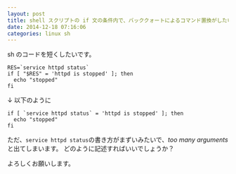 ```yaml
---
layout: post
title: shell スクリプトの if 文の条件内で、バッククォートによるコマンド置換がしたい
date: 2014-12-18 07:16:06
categories: linux sh
---
```

<p>sh のコードを短くしたいです。  </p>

<pre><code>RES=`service httpd status`
if [ "$RES" = 'httpd is stopped' ]; then
  echo "stopped"
fi
</code></pre>

<p>↓ 以下のように</p>

<pre><code>if [ `service httpd status` = 'httpd is stopped' ]; then
  echo "stopped"
fi
</code></pre>

<p>ただ、<code>service httpd status</code>の書き方がまずいみたいで、<em>too many arguments</em>
と出てしまいます。
どのように記述すればいいでしょうか？</p>

<p>よろしくお願いします。</p>
